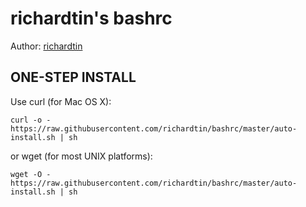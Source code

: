 # richardtin's bashrc

Author: [richardtin](https://github.com/richardtin)

## ONE-STEP INSTALL

Use curl (for Mac OS X):

```
curl -o - https://raw.githubusercontent.com/richardtin/bashrc/master/auto-install.sh | sh
```

or wget (for most UNIX platforms):

```
wget -O - https://raw.githubusercontent.com/richardtin/bashrc/master/auto-install.sh | sh
```
